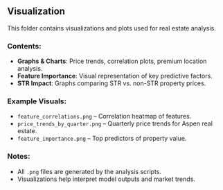 ## Visualization
This folder contains visualizations and plots used for real estate analysis.

### Contents:
- **Graphs & Charts**: Price trends, correlation plots, premium location analysis.
- **Feature Importance**: Visual representation of key predictive factors.
- **STR Impact**: Graphs comparing STR vs. non-STR property prices.

### Example Visuals:
- `feature_correlations.png` – Correlation heatmap of features.
- `price_trends_by_quarter.png` – Quarterly price trends for Aspen real estate.
- `feature_importance.png` – Top predictors of property value.

### Notes:
- All `.png` files are generated by the analysis scripts.
- Visualizations help interpret model outputs and market trends.

